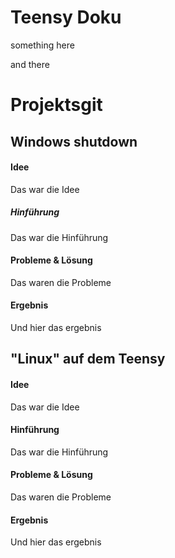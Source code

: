﻿Teensy Doku
===========

something here

and there

# Projektsgit 

Windows shutdown
--------------------
#### Idee
Das war die Idee

##### Hinführung
Das war die Hinführung

#### Probleme & Lösung
Das waren die Probleme

#### Ergebnis
Und hier das ergebnis



"Linux" auf dem Teensy
-----------------------
#### Idee
Das war die Idee

#### Hinführung
Das war die Hinführung

#### Probleme & Lösung
Das waren die Probleme

#### Ergebnis
Und hier das ergebnis

